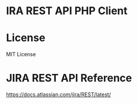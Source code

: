 # IRA REST API PHP Client

# License

MIT License

# JIRA REST API Reference

https://docs.atlassian.com/jira/REST/latest/
